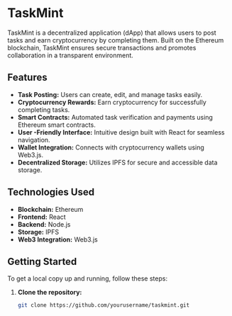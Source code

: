 # TaskMint

TaskMint is a decentralized application (dApp) that allows users to post tasks and earn cryptocurrency by completing them. Built on the Ethereum blockchain, TaskMint ensures secure transactions and promotes collaboration in a transparent environment.

## Features

- **Task Posting:** Users can create, edit, and manage tasks easily.
- **Cryptocurrency Rewards:** Earn cryptocurrency for successfully completing tasks.
- **Smart Contracts:** Automated task verification and payments using Ethereum smart contracts.
- **User -Friendly Interface:** Intuitive design built with React for seamless navigation.
- **Wallet Integration:** Connects with cryptocurrency wallets using Web3.js.
- **Decentralized Storage:** Utilizes IPFS for secure and accessible data storage.

## Technologies Used

- **Blockchain:** Ethereum
- **Frontend:** React
- **Backend:** Node.js
- **Storage:** IPFS
- **Web3 Integration:** Web3.js

## Getting Started

To get a local copy up and running, follow these steps:

1. **Clone the repository:**
   ```bash
   git clone https://github.com/yourusername/taskmint.git
